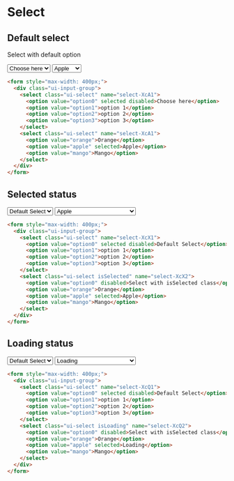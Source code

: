 # Select

## Default select

Select with default option

<section class="ui-section">
  <form style="max-width: 400px;">
    <div class="ui-input-group">
      <select class="ui-select" name="select-XcA1">
        <option value="option0" selected disabled>Choose here</option>
        <option value="option1">option 1</option>
        <option value="option2">option 2</option>
        <option value="option3">option 3</option>
      </select>
      <select class="ui-select" name="select-XcA1">
        <option value="orange">Orange</option>
        <option value="apple" selected>Apple</option>
        <option value="mango">Mango</option>
      </select>
    </div>
  </form>
</section>

```html
<form style="max-width: 400px;">
  <div class="ui-input-group">
    <select class="ui-select" name="select-XcA1">
      <option value="option0" selected disabled>Choose here</option>
      <option value="option1">option 1</option>
      <option value="option2">option 2</option>
      <option value="option3">option 3</option>
    </select>
    <select class="ui-select" name="select-XcA1">
      <option value="orange">Orange</option>
      <option value="apple" selected>Apple</option>
      <option value="mango">Mango</option>
    </select>
  </div>
</form>
```

## Selected status

<section class="ui-section">
  <form style="max-width: 400px;">
    <div class="ui-input-group">
      <select class="ui-select" name="select-XcX1">
        <option value="option0" selected disabled>Default Select</option>
        <option value="option1">option 1</option>
        <option value="option2">option 2</option>
        <option value="option3">option 3</option>
      </select>
      <select class="ui-select isSelected" name="select-XcX2">
        <option value="option0" disabled>Select with isSelected class</option>
        <option value="orange">Orange</option>
        <option value="apple" selected>Apple</option>
        <option value="mango">Mango</option>
      </select>
    </div>
  </form>
</section>

```html
<form style="max-width: 400px;">
  <div class="ui-input-group">
    <select class="ui-select" name="select-XcX1">
      <option value="option0" selected disabled>Default Select</option>
      <option value="option1">option 1</option>
      <option value="option2">option 2</option>
      <option value="option3">option 3</option>
    </select>
    <select class="ui-select isSelected" name="select-XcX2">
      <option value="option0" disabled>Select with isSelected class</option>
      <option value="orange">Orange</option>
      <option value="apple" selected>Apple</option>
      <option value="mango">Mango</option>
    </select>
  </div>
</form>
```

## Loading status

<section class="ui-section">
  <form style="max-width: 400px;">
    <div class="ui-input-group">
      <select class="ui-select" name="select-XcQ1">
        <option value="option0" selected disabled>Default Select</option>
        <option value="option1">option 1</option>
        <option value="option2">option 2</option>
        <option value="option3">option 3</option>
      </select>
      <select class="ui-select isLoading" name="select-XcQ2">
        <option value="option0" disabled>Select with isSelected class</option>
        <option value="orange">Orange</option>
        <option value="apple" selected>Loading</option>
        <option value="mango">Mango</option>
      </select>
    </div>
  </form>
</section>

```html
<form style="max-width: 400px;">
  <div class="ui-input-group">
    <select class="ui-select" name="select-XcQ1">
      <option value="option0" selected disabled>Default Select</option>
      <option value="option1">option 1</option>
      <option value="option2">option 2</option>
      <option value="option3">option 3</option>
    </select>
    <select class="ui-select isLoading" name="select-XcQ2">
      <option value="option0" disabled>Select with isSelected class</option>
      <option value="orange">Orange</option>
      <option value="apple" selected>Loading</option>
      <option value="mango">Mango</option>
    </select>
  </div>
</form>
```
